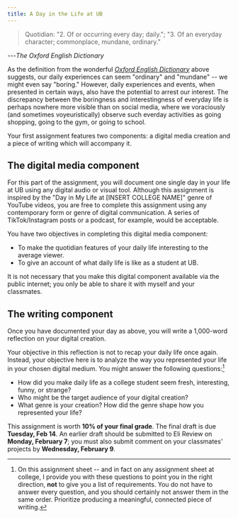 ```yaml
---
title: A Day in the Life at UB
---
```


> Quotidian: "2. Of or occurring every day; daily."; "3. Of an everyday
> character; commonplace, mundane, ordinary."

---*The Oxford English Dictionary*

As the definition from the wonderful [*Oxford English
Dictionary*](https://research.lib.buffalo.edu/OED) above suggests, our
daily experiences can seem "ordinary" and "mundane" -- we might even say
"boring." However, daily experiences and events, when presented in
certain ways, also have the potential to arrest our interest. The
discrepancy between the boringness and interestingness of everyday life
is perhaps nowhere more visible than on social media, where we voraciously
(and sometimes voyeuristically) observe such everday activities as going
shopping, going to the gym, or going to school.

Your first assignment features two components: a digital media creation
and a piece of writing which will accompany it.

## The digital media component

For this part of the assignment, you will document one single day in your life
at UB using any digital audio or visual tool. Although this assignment is
inspired by the "Day in My Life at [INSERT COLLEGE NAME]" genre of YouTube
videos, you are free to complete this assignment using any contemporary
form or genre of digital communication. A series of TikTok/Instagram
posts or a podcast, for example, would be acceptable.

You have two objectives in completing this digital media component:

* To make the quotidian features of your daily life interesting to the
average viewer.
* To give an account of what daily life is like as a student at UB.

It is not necessary that you make this digital component available via
the public internet; you only be able to share it with myself and your
classmates.

## The writing component

Once you have documented your day as above, you will write a 1,000-word
reflection on your digital creation. 

Your objective in this reflection is not to recap your daily life once
again. Instead, your objective here is to analyze the way you represented
your life in your chosen digital medium. You might answer the following
questions:[^questions]

* How did you make daily life as a college student seem fresh, 
interesting, funny, or strange? 
* Who might be the target audience of your digital creation?
* What genre is your creation? How did the genre shape how you represented
your life?

[^questions]: On this assignment sheet -- and in fact on any assignment
sheet at college, I provide you with these questions to point you in
the right direction, **not** to give you a list of requirements. You do
not have to answer every question, and you should certainly not answer
them in the same order. Prioritize producing a meaningful, connected piece
of writing.

This assignment is worth **10% of your final grade**. The final draft is
due **Tuesday, Feb 14**. An earlier draft should be submitted to Eli
Review on **Monday, February 7**; you must also submit comment on your
classmates' projects by **Wednesday, February 9**.
